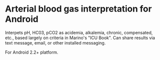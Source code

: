 Arterial blood gas interpretation for Android
=============================================

Interpets pH, HC03, pCO2 as acidemia, alkalemia, chronic, compensated, etc., based largely on criteria in Marino's "ICU Book". Can share results via text message, email, or other installed messaging.

For Android 2.2+ platform.



